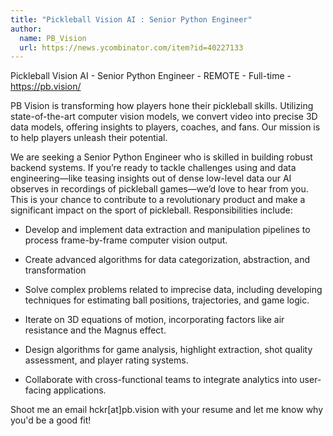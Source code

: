 ```yaml
---
title: "Pickleball Vision AI : Senior Python Engineer"
author:
  name: PB_Vision
  url: https://news.ycombinator.com/item?id=40227133
---
```

Pickleball Vision AI - Senior Python Engineer - REMOTE - Full-time - <a href="https:&#x2F;&#x2F;pb.vision&#x2F;" rel="nofollow">https:&#x2F;&#x2F;pb.vision&#x2F;</a>

PB Vision is transforming how players hone their pickleball skills. Utilizing state-of-the-art computer vision models, we convert video into precise 3D data models, offering insights to players, coaches, and fans. Our mission is to help players unleash their potential.

We are seeking a Senior Python Engineer who is skilled in building robust backend systems. If you’re ready to tackle challenges using and data engineering—like teasing insights out of dense low-level data our AI observes in recordings of pickleball games—we’d love to hear from you. This is your chance to contribute to a revolutionary product and make a significant impact on the sport of pickleball. Responsibilities include:

- Develop and implement data extraction and manipulation pipelines to process frame-by-frame computer vision output.

- Create advanced algorithms for data categorization, abstraction, and transformation

- Solve complex problems related to imprecise data, including developing techniques for estimating ball positions, trajectories, and game logic.

- Iterate on 3D equations of motion, incorporating factors like air resistance and the Magnus effect.

- Design algorithms for game analysis, highlight extraction, shot quality assessment, and player rating systems.

- Collaborate with cross-functional teams to integrate analytics into user-facing applications.

Shoot me an email hckr[at]pb.vision with your resume and let me know why you&#x27;d be a good fit!
